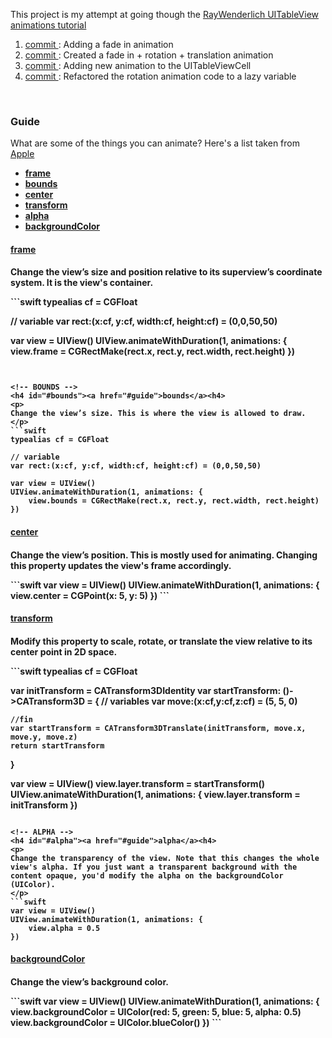 <p>
  This project is my attempt at going though the 
  <a href="http://www.raywenderlich.com/76024/swift-table-view-animations-tutorial-drop-cards">RayWenderlich UITableView animations tutorial</a>
</p>

<ol>

  <li>
    <a href="https://github.com/GabrielGhe/SwiftProjects/commit/eca2df68844f9d29d64342d48ad1611fbcee66a6">
      commit
    </a>: 
    Adding a fade in animation
  </li>
  
  <li>
    <a href="https://github.com/GabrielGhe/SwiftProjects/commit/b28f7628fe28b899b36cfff8cca4efe341365edf">
      commit
    </a>:
    Created a fade in + rotation + translation animation
  </li>
  
  <li>
    <a href="https://github.com/GabrielGhe/SwiftProjects/commit/16a8e18c1680df82b9c738ba0935b2c1ff01225c">
      commit
    </a>:
    Adding new animation to the UITableViewCell
  </li>
  
  <li>
    <a href="https://github.com/GabrielGhe/SwiftProjects/commit/bf4b39134bc41e954927cfee6c08403f5d3769a5">
      commit
    </a>:
    Refactored the rotation animation code to a lazy variable
  </li>
</ol>

<br />

<h3 name="tableOfContent">Guide</h3>
<p>
What are some of the things you can animate? Here's a list taken from <a href="https://developer.apple.com/library/ios/documentation/windowsviews/conceptual/viewpg_iphoneos/AnimatingViews/AnimatingViews.html#//apple_ref/doc/uid/TP40009503-CH6-SW2">Apple</a>
</p>

<ul>
  <li>
    <b><a href="#frame">frame</a></b>
  </li>
  
  <li>
    <b><a href="#bounds">bounds</a></b>
  </li>
  
  <li>
    <b><a href="#center">center</a></b>
  </li>
  
  <li>
    <b><a href="#transform">transform</a></b>
  </li>
  
  <li>
    <b><a href="#alpha">alpha</a></b>
  </li>
  
  <li>
    <b><a href="#backgroundColor">backgroundColor</a></b>
  </li>
</ul>

<!-- FRAME -->
<h4 id="#frame"><a href="#guide">frame</a><h4>
<p>
Change the view’s size and position relative to its superview’s coordinate system.
It is the view's container.
</p>
```swift
typealias cf = CGFloat

// variable
var rect:(x:cf, y:cf, width:cf, height:cf) = (0,0,50,50)

var view = UIView()
UIView.animateWithDuration(1, animations: {
    view.frame = CGRectMake(rect.x, rect.y, rect.width, rect.height)
})
```


<!-- BOUNDS -->
<h4 id="#bounds"><a href="#guide">bounds</a><h4>
<p>
Change the view’s size. This is where the view is allowed to draw.
</p>
```swift
typealias cf = CGFloat

// variable
var rect:(x:cf, y:cf, width:cf, height:cf) = (0,0,50,50)

var view = UIView()
UIView.animateWithDuration(1, animations: {
    view.bounds = CGRectMake(rect.x, rect.y, rect.width, rect.height)
})
```

<!-- CENTER -->
<h4 id="#center"><a href="#guide">center</a><h4>
<p>
Change the view’s position. This is mostly used for animating. Changing this property updates the view's frame accordingly.
</p>
```swift
var view = UIView()
UIView.animateWithDuration(1, animations: {
    view.center = CGPoint(x: 5, y: 5)
})
```


<!-- TRANSFORM -->
<h4 id="#transform"><a href="#guide">transform</a><h4>
<p>
Modify this property to scale, rotate, or translate the view relative to its center point in 2D space.
</p>
```swift
typealias cf = CGFloat

var initTransform = CATransform3DIdentity
var startTransform: ()->CATransform3D = {
    // variables
    var move:(x:cf,y:cf,z:cf) = (5, 5, 0)
    
    //fin
    var startTransform = CATransform3DTranslate(initTransform, move.x, move.y, move.z)
    return startTransform
}

var view = UIView()
view.layer.transform = startTransform()
UIView.animateWithDuration(1, animations: {
    view.layer.transform = initTransform
})
```

<!-- ALPHA -->
<h4 id="#alpha"><a href="#guide">alpha</a><h4>
<p>
Change the transparency of the view. Note that this changes the whole view's alpha. If you just want a transparent background with the content opaque, you'd modify the alpha on the backgroundColor (UIColor).
</p>
```swift
var view = UIView()
UIView.animateWithDuration(1, animations: {
    view.alpha = 0.5
})
```

<!-- BACKGROUND COLOR -->
<h4 id="#backgroundColor"><a href="#guide">backgroundColor</a><h4>
<p>
Change the view’s background color.
</p>
```swift
var view = UIView()
UIView.animateWithDuration(1, animations: {
    view.backgroundColor = UIColor(red: 5, green: 5, blue: 5, alpha: 0.5)
    view.backgroundColor = UIColor.blueColor()
})
```
